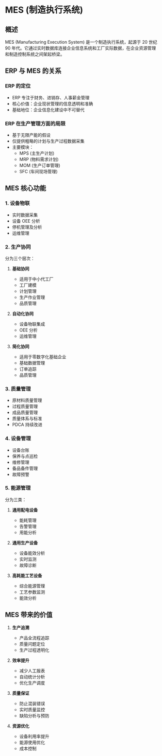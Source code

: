 # MES (制造执行系统)

## 概述

MES (Manufacturing Execution System) 是一个制造执行系统，起源于 20 世纪 90 年代。它通过实时数据库连接企业信息系统和工厂实际数据，在企业资源管理和制造控制系统之间架起桥梁。

## ERP 与 MES 的关系

### ERP 的定位

- ERP 专注于财务、进销存、人事薪金管理
- 核心价值：企业现状管理的信息透明和准确
- 基础地位：企业信息化建设中不可替代

### ERP 在生产管理方面的局限

- 基于无限产能的假设
- 仅提供粗略的计划与生产过程数据采集
- 主要模块：
  - MPS (主生产计划)
  - MRP (物料需求计划)
  - MOM (生产订单管理)
  - SFC (车间现场管理)

## MES 核心功能

### 1. 设备物联

- 实时数据采集
- 设备 OEE 分析
- 停机管理及分析
- 运维管理

### 2. 生产协同

分为三个层次：

1. **基础协同**

   - 适用于中小代工厂
   - 工厂建模
   - 计划管理
   - 生产作业管理
   - 品质管理

2. **自动化协同**

   - 设备物联集成
   - OEE 分析
   - 运维管理

3. **简化协同**
   - 适用于零数字化基础企业
   - 基础数据管理
   - 订单追踪
   - 品质管理

### 3. 质量管理

- 原材料质量管理
- 过程质量管理
- 成品质量管理
- 质量体系与标准
- PDCA 持续改进

### 4. 设备管理

- 设备台账
- 保养与点巡检
- 维修管理
- 备品备件管理
- 故障预警

### 5. 能源管理

分为三类：

1. **通用配电设备**

   - 能耗管理
   - 告警管理
   - 用能分析

2. **通用生产设备**

   - 设备能效分析
   - 实时监测
   - 故障诊断

3. **高耗能工艺设备**
   - 综合能源管理
   - 工艺参数监测
   - 能效分析

## MES 带来的价值

1. **生产追溯**

   - 产品全流程追踪
   - 质量问题定位
   - 生产过程透明化

2. **效率提升**

   - 减少人工报表
   - 自动统计分析
   - 优化生产调度

3. **质量保证**

   - 防止混装错误
   - 实时质量监控
   - 缺陷分析与预防

4. **资源优化**
   - 设备利用率提升
   - 能源使用优化
   - 成本控制

